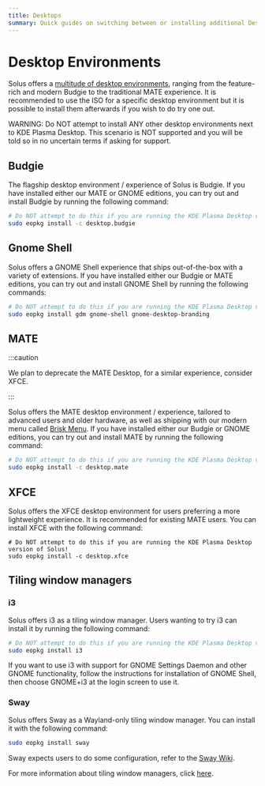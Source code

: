 ```yaml
---
title: Desktops
summary: Quick guides on switching between or installing additional Desktop Environments on Solus
---
```


# Desktop Environments

Solus offers a [multitude of desktop environments](https://getsol.us/solus/experiences/), ranging from the feature-rich and modern Budgie to the traditional MATE experience. It is recommended to use the ISO for a specific desktop environment but it is possible to install them afterwards if you wish to do try one out.

WARNING: Do NOT attempt to install ANY other desktop environments next to KDE Plasma Desktop. This scenario is NOT supported and you will be told so in no uncertain terms if asking for support.

## Budgie

The flagship desktop environment / experience of Solus is Budgie. If you have installed either our MATE or GNOME editions, you can try out and install Budgie by running the following command:

```bash
# Do NOT attempt to do this if you are running the KDE Plasma Desktop version of Solus!
sudo eopkg install -c desktop.budgie
```

## Gnome Shell

Solus offers a GNOME Shell experience that ships out-of-the-box with a variety of extensions. If you have installed either our Budgie or MATE editions, you can try out and install GNOME Shell by running the following commands:

```bash
# Do NOT attempt to do this if you are running the KDE Plasma Desktop version of Solus!
sudo eopkg install gdm gnome-shell gnome-desktop-branding
```

## MATE

:::caution

We plan to deprecate the MATE Desktop, for a similar experience, consider XFCE.

:::

Solus offers the MATE desktop environment / experience, tailored to advanced users and older hardware, as well as shipping with our modern menu called [Brisk Menu](https://github.com/getsolus/brisk-menu). If you have installed either our Budgie or GNOME editions, you can try out and install MATE by running the following command:

```bash
# Do NOT attempt to do this if you are running the KDE Plasma Desktop version of Solus!
sudo eopkg install -c desktop.mate
```

## XFCE

Solus offers the XFCE desktop environment for users preferring a more lightweight experience. It is recommended for existing MATE users. You can install XFCE with the following command:

```
# Do NOT attempt to do this if you are running the KDE Plasma Desktop version of Solus!
sudo eopkg install -c desktop.xfce
```

## Tiling window managers

### i3

Solus offers i3 as a tiling window manager. Users wanting to try i3 can install it by running the following command:

```bash
# Do NOT attempt to do this if you are running the KDE Plasma Desktop version of Solus!
sudo eopkg install i3
```

If you want to use i3 with support for GNOME Settings Daemon and other GNOME functionality, follow the instructions for installation of GNOME Shell, then choose GNOME+i3 at the login screen to use it.

### Sway

Solus offers Sway as a Wayland-only tiling window manager. You can install it with the following command:

```bash
sudo eopkg install sway
```

Sway expects users to do some configuration, refer to the [Sway Wiki](https://github.com/swaywm/sway/wiki).

For more information about tiling window managers, click [here](https:/en.wikipedia.org/wiki/Tiling_window_manager).
